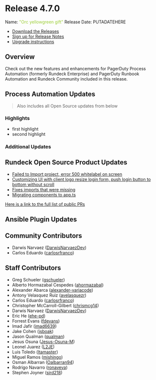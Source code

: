# Release 4.7.0

Name: <span style="color: yellowgreen"><span class="glyphicon glyphicon-gift"></span> "Orc yellowgreen gift"</span>
Release Date: PUTADATEHERE

- [Download the Releases](https://download.rundeck.com/)
- [Sign up for Release Notes](https://www.rundeck.com/release-notes-signup)
- [Upgrade instructions](/upgrading/)

## Overview

Check out the new features and enhancements for PagerDuty Process Automation (formerly Rundeck Enterprise) and PagerDuty Runbook Automation and Rundeck Community included in this release.

## Process Automation Updates

> Also includes all Open Source updates from below

### Highlights

- first highlight
- second highlight

### Additional Updates




## Rundeck Open Source Product Updates

* [Failed to Import project, error 500 whitelabel on screen](https://github.com/rundeck/rundeck/pull/7887)
* [Customizing UI with client logo resize login form, push login button to bottom without scroll](https://github.com/rundeck/rundeck/pull/7878)
* [Fixes imports that were missing](https://github.com/rundeck/rundeck/pull/7871)
* [Migrating components to app.ts](https://github.com/rundeck/rundeck/pull/7870)


[Here is a link to the full list of public PRs](https://github.com/rundeck/rundeck/pulls?q=is%3Apr+milestone%3A4.7.0+is%3Aclosed)

## Ansible Plugin Updates


## Community Contributors

* Darwis Narvaez ([DarwisNarvaezDev](https://github.com/DarwisNarvaezDev))
* Carlos Eduardo ([carlosrfranco](https://github.com/carlosrfranco))


## Staff Contributors

* Greg Schueler ([gschueler](https://github.com/gschueler))
* Alberto Hormazabal Cespedes ([ahormazabal](https://github.com/ahormazabal))
* Alexander Abarca ([alexander-variacode](https://github.com/alexander-variacode))
* Antony Velasquez Ruiz ([avelasquezr](https://github.com/avelasquezr))
* Carlos Eduardo ([carlosrfranco](https://github.com/carlosrfranco))
* Christopher McCarroll-Gilbert ([chrismcg14](https://github.com/chrismcg14))
* Darwis Narvaez ([DarwisNarvaezDev](https://github.com/DarwisNarvaezDev))
* Eric He ([ehe-pd](https://github.com/ehe-pd))
* Forrest Evans ([fdevans](https://github.com/fdevans))
* Imad Jafir ([imad6639](https://github.com/imad6639))
* Jake Cohen ([jsboak](https://github.com/jsboak))
* Jason Qualman ([qualman](https://github.com/qualman))
* Jesus Osuna ([Jesus-Osuna-M](https://github.com/Jesus-Osuna-M))
* Leonel Juarez ([L2JE](https://github.com/L2JE))
* Luis Toledo ([ltamaster](https://github.com/ltamaster))
* Miguel Ramos ([mishingo](https://github.com/mishingo))
* Osman Albarran ([Oalbarran94](https://github.com/Oalbarran94))
* Rodrigo Navarro ([ronaveva](https://github.com/ronaveva))
* Stephen Joyner ([sjrd218](https://github.com/sjrd218))
